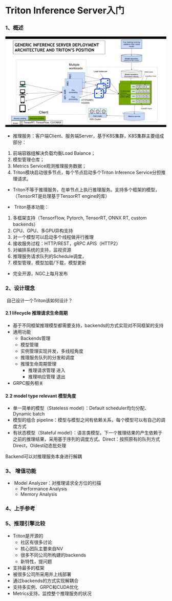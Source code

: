 # Triton Inference Server入门

### 1、概述

![](figs.assets/image-20230103170550670.png)

- ​	推理服务：客户端Client、服务端Server，基于K8S集群，K8S集群主要组成部分：


1. 前端容器组解决负载均衡Load Balance；
2. 模型管理仓库；
3. Metrics Service观测推理服务数据；
4. Triton模块启动很多节点，每个节点启动多个Triton Inference Service分担推理请求。

- ​	Triton不等于推理服务，在单节点上执行推理服务。支持多个框架的模型，（TensorRT是处理基于TensorRT engine的库）


- ​	Triton基本功能：


1. 多框架支持（TensorFlow, Pytorch, TensorRT, ONNX RT, custom backends）
2. CPU、GPU、多GPU异构支持
3. 对一个模型可以启动多个线程做并行推理
4. 接收服务过程：HTTP/REST，gRPC APIS（HTTP2）
5. 对编排系统的支持，监视资源
6. 推理服务请求队列的Schedule调度，
7. 模型管理，模型加载/下载，模型更新

- 完全开源，NGC上每月发布


### 2、设计理念

​	自己设计一个Triton该如何设计？

#### 2.1	lifecycle  推理请求生命周期

- 基于不同框架推理模型都需要支持，backends的方式实现对不同框架的支持
- 通用功能
  - Backends管理
  - 模型管理
  - 实例管理实现并发，多线程角度
  - 推理服务队列的分发和调度
  - 推理生命周期管理 
    - 推理请求管理  进入
    - 推理响应管理  退出
- GRPC服务相关

#### 2.2  model type relevant  模型角度

- 单一简单的模型（Stateless model）：Default scheduler均匀分配、Dynamic batch
- 模型的组合  pipeline：模型与模型之间有依赖关系，每个模型可以有自己的调度方式
- 有状态模型（Stateful model）：语言类模型，下一个推理结果的产生依赖于之前的推理结果，采用基于序列的调度方式。Direct：按照原有的队列方式Direct，Oldest动态批处理



Backend可以对推理服务本身进行解耦

### 3、 增值功能

- ​	Model Analyzer：对推理请求全方位的扫描
  - Performance Analysis
  - Memory Analysis

### 4、上手参考

### 5、推理引擎比较

- Triton是开源的
  - 社区有很多讨论
  - 核心团队主要来自NV
  - 很多不同公司所构建的backends
  - 新特性，提问题
- 支持最多的框架
- 被很多公司所采用并上线部署
- 通过backends的方式实现解耦合
- 支持多实例、GRPC和CUDA优化
- Metrics支持，监控整个推理服务的状况
